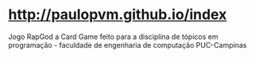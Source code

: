 # http://paulopvm.github.io/index
Jogo RapGod a Card Game feito para a disciplina de tópicos em programação - faculdade de engenharia de computação PUC-Campinas
